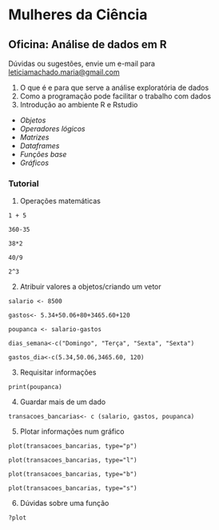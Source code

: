 # Mulheres da Ciência
## Oficina: Análise de dados em R
Dúvidas ou sugestões, envie um e-mail para leticiamachado.maria@gmail.com

1. O que é e para que serve a análise exploratória de dados
2. Como a programação pode facilitar o trabalho com dados
3. Introdução ao ambiente R e Rstudio
- _Objetos_ 
- _Operadores lógicos_ 
- _Matrizes_
- _Dataframes_
- _Funções base_
- _Gráficos_

### Tutorial

1.  Operações matemáticas

`1 + 5`  

`360-35`

`38*2`   

`40/9`  

`2^3`    

2.  Atribuir valores a objetos/criando um vetor 

`salario <- 8500`

`gastos<- 5.34+50.06+80+3465.60+120`

`poupanca <- salario-gastos`

`dias_semana<-c("Domingo", "Terça", "Sexta", "Sexta")`

`gastos_dia<-c(5.34,50.06,3465.60, 120)`

3.  Requisitar informações

`print(poupanca)`

4.  Guardar mais de um dado 

`transacoes_bancarias<- c (salario, gastos, poupanca)`

5.  Plotar informações num gráfico

`plot(transacoes_bancarias, type="p")`

`plot(transacoes_bancarias, type="l")`

`plot(transacoes_bancarias, type="b")`

`plot(transacoes_bancarias, type="s")`

6.  Dúvidas sobre uma função

`?plot`


```
